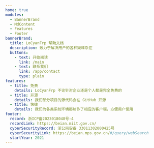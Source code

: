 ```yaml
---
home: true
modules:
  - BannerBrand
  - MdContent
  - Features
  - Footer
bannerBrand:
  title: LoCyanFrp 帮助文档
  description: 致力于解决用户的各种疑难杂症
  buttons:
    - text: 开始阅读
      link: /main
    - text: 联系我们
      link: /app/contact
      type: plain
features:
  - title: 免费
    details: LoCyanFrp 不论针对企业还是个人都是完全免费的
  - title: 开源
    details: 我们部分项目的源代码会在 GitHub 开源
  - title: 快捷
    details: 我们为各类系统环境都制作了相应的客户端，方便用户使用
footer:
  record: 浙ICP备2023018048号-4
  recordLink: https://beian.miit.gov.cn/
  cyberSecurityRecord: 浙公网安备 33011302000425号
  cyberSecurityLink: https://beian.mps.gov.cn/#/query/webSearch
  startYear: 2021
---
```

